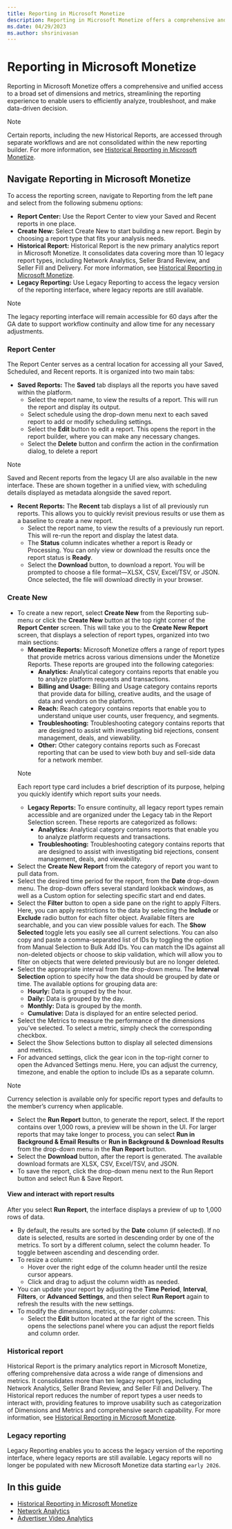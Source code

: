 ```yaml
---
title: Reporting in Microsoft Monetize
description: Reporting in Microsoft Monetize offers a comprehensive and unified access to a broad set of dimensions and metrics, streamlining the reporting experience to enable users to efficiently analyze, troubleshoot, and make data-driven decision. 
ms.date: 04/29/2023
ms.author: shsrinivasan
---
```



# Reporting in Microsoft Monetize

Reporting in Microsoft Monetize offers a comprehensive and unified access to a broad set of dimensions and metrics, streamlining the reporting experience to enable users to efficiently analyze, troubleshoot, and make data-driven decision.  

> [!NOTE] 
> Certain reports, including the new Historical Reports, are accessed through separate workflows and are not consolidated within the new reporting builder. For more information, see [Historical Reporting in Microsoft Monetize](monetize-historical-reporting.md).

## Navigate Reporting in Microsoft Monetize  

To access the reporting screen, navigate to Reporting from the left pane and select from the following submenu options: 
- **Report Center:** Use the Report Center to view your Saved and Recent reports in one place. 
- **Create New:** Select Create New to start building a new report. Begin by choosing a report type that fits your analysis needs. 
- **Historical Report:** Historical Report is the new primary analytics report in Microsoft Monetize. It consolidates data covering more than 10 legacy report types, including Network Analytics, Seller Brand Review, and Seller Fill and Delivery. For more information, see [Historical Reporting in Microsoft Monetize](monetize-historical-reporting.md).
- **Legacy Reporting:** Use Legacy Reporting to access the legacy version of the reporting interface, where legacy reports are still available. 
> [!NOTE] 
> The legacy reporting interface will remain accessible for 60 days after the GA date to support workflow continuity and allow time for any necessary adjustments. 

### Report Center 

The Report Center serves as a central location for accessing all your Saved, Scheduled, and Recent reports. It is organized into two main tabs: 

- **Saved Reports:** The **Saved** tab displays all the reports you have saved within the platform.   
    - Select the report name, to view the results of a report. This will run the report and display its output. 
    - Select schedule using the drop-down menu next to each saved report to add or modify scheduling settings. 
    - Select the **Edit** button to edit a report. This opens the report in the report builder, where you can make any necessary changes. 
    - Select the **Delete** button and confirm the action in the confirmation dialog, to delete a report 
> [!NOTE] 
> Saved and Recent reports from the legacy UI are also available in the new interface. These are shown together in a unified view, with scheduling details displayed as metadata alongside the saved report. 
- **Recent Reports:** The **Recent** tab displays a list of all previously run reports. This allows you to quickly revisit previous results or use them as a baseline to create a new report. 
    - Select the report name, to view the results of a previously run report. This will re-run the report and display the latest data. 
    - The **Status** column indicates whether a report is Ready or Processing. You can only view or download the results once the report status is **Ready**. 
    - Select the **Download** button, to download a report. You will be prompted to choose a file format—XLSX, CSV, Excel/TSV, or JSON. Once selected, the file will download directly in your browser. 


### Create New 
- To create a new report, select **Create New** from the Reporting sub-menu or click the **Create New** button at the top right corner of the **Report Center** screen. This will take you to the **Create New Report** screen, that displays a selection of report types, organized into two main sections:
    - **Monetize Reports:** Microsoft Monetize offers a range of report types that provide metrics across various dimensions under the Monetize Reports. These reports are grouped into the following categories: 
        - **Analytics:** Analytical category contains reports that enable you to analyze platform requests and transactions. 
        - **Billing and Usage:** Billing and Usage category contains reports that provide data for billing, creative audits, and the usage of data and vendors on the platform. 
        - **Reach:** Reach category contains reports that enable you to understand unique user counts, user frequency, and segments. 
        - **Troubleshooting:** Troubleshooting category contains reports that are designed to assist with investigating bid rejections, consent management, deals, and viewability. 
        - **Other:** Other category contains reports such as Forecast reporting that can be used to view both buy and sell-side data for a network member. 
    > [!NOTE]
    > Each report type card includes a brief description of its purpose, helping you quickly identify which report suits your needs. 
    - **Legacy Reports:** To ensure continuity, all legacy report types remain accessible and are organized under the Legacy tab in the Report Selection screen. These reports are categorized as follows: 
        - **Analytics:** Analytical category contains reports that enable you to analyze platform requests and transactions. 
        - **Troubleshooting:** Troubleshooting category contains reports that are designed to assist with investigating bid rejections, consent management, deals, and viewability.
- Select the **Create New Report** from the category of report you want to pull data from. 
- Select the desired time period for the report, from the **Date** drop-down menu. The drop-down offers several standard lookback windows, as well as a Custom option for selecting specific start and end dates.  
- Select the **Filter** button to open a side pane on the right to apply Filters. Here, you can apply restrictions to the data by selecting the **Include** or **Exclude** radio button for each filter object. Available filters are searchable, and you can view possible values for each. The **Show Selected** toggle lets you easily see all current selections. You can also copy and paste a comma-separated list of IDs by toggling the option from Manual Selection to Bulk Add IDs. You can match the IDs against all non-deleted objects or choose to skip validation, which will allow you to filter on objects that were deleted previously but are no longer deleted. 
- Select the appropriate interval from the drop-down menu. The **Interval Selection** option to specify how the data should be grouped by date or time. The available options for grouping data are: 
    - **Hourly:** Data is grouped by the hour. 
    - **Daily:** Data is grouped by the day. 
    - **Monthly:** Data is grouped by the month. 
    - **Cumulative:** Data is displayed for an entire selected period. 
- Select the Metrics to measure the performance of the dimensions you’ve selected. To select a metric, simply check the corresponding checkbox. 
- Select the Show Selections button to display all selected dimensions and metrics. 
- For advanced settings, click the gear icon in the top-right corner to open the Advanced Settings menu. Here, you can adjust the currency, timezone, and enable the option to include IDs as a separate column. 
> [!NOTE]
> Currency selection is available only for specific report types and defaults to the member’s currency when applicable. 
- Select the **Run Report** button, to generate the report, select. If the report contains over 1,000 rows, a preview will be shown in the UI. For larger reports that may take longer to process, you can select **Run in Background & Email Results** or **Run in Background & Download Results** from the drop-down menu in the **Run Report** button. 
- Select the **Download** button, after the report is generated. The available download formats are XLSX, CSV, Excel/TSV, and JSON. 
- To save the report, click the drop-down menu next to the Run Report button and select Run & Save Report. 

#### View and interact with report results 

After you select **Run Report**, the interface displays a preview of up to 1,000 rows of data. 
- By default, the results are sorted by the **Date** column (if selected). If no date is selected, results are sorted in descending order by one of the metrics. To sort by a different column, select the column header. To toggle between ascending and descending order. 
- To resize a column: 
    - Hover over the right edge of the column header until the resize cursor appears. 
    - Click and drag to adjust the column width as needed. 
- You can update your report by adjusting the **Time Period**, **Interval**, **Filters**, or **Advanced Settings**, and then select **Run Report** again to refresh the results with the new settings. 
- To modify the dimensions, metrics, or reorder columns: 
    - Select the **Edit** button located at the far right of the screen. This opens the selections panel where you can adjust the report fields and column order. 

### Historical report 

Historical Report is the primary analytics report in Microsoft Monetize, offering comprehensive data across a wide range of dimensions and metrics. It consolidates more than ten legacy report types, including Network Analytics, Seller Brand Review, and Seller Fill and Delivery. The Historical report reduces the number of report types a user needs to interact with, providing features to improve usability such as categorization of Dimensions and Metrics and comprehensive search capability. For more information, see [Historical Reporting in Microsoft Monetize](monetize-historical-reporting.md).


### Legacy reporting 

Legacy Reporting enables you to access the legacy version of the reporting interface, where legacy reports are still available. Legacy reports will no longer be populated with new Microsoft Monetize data starting `early 2026`.


## In this guide

- [Historical Reporting in Microsoft Monetize](monetize-historical-reporting.md)
- [Network Analytics](network-analytics-report.md) 
- [Advertiser Video Analytics](advertiser-video-analytics-report.md)